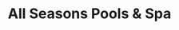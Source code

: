---
title: "All Seasons Pools & Spa"
url: /grass-valley/all-seasons-pools-and-spa/
shop: swimming pool
---